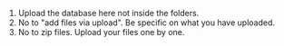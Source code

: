 1. Upload the database here not inside the folders.
2. No to "add files via upload". Be specific on what you have uploaded.
3. No to zip files. Upload your files one by one.

